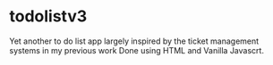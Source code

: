 # todolistv3
Yet another to do list app largely inspired by the ticket management systems in my previous work
Done using HTML and Vanilla Javascrt.
